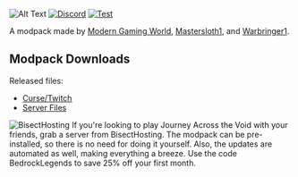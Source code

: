 ![Alt Text](https://i.imgur.com/V8KyQdW.png) 
[![Discord][discordImg]][discordLink] [![Test][curseImg]][curseLink]

[discordImg]: https://img.shields.io/discord/554449878282010633?color=ffaa00&label=Discord&logo=Discord&style=flat-square

[discordLink]: https://discord.gg/wFtUTgZ

[curseImg]:  http://cf.way2muchnoise.eu/325071.svg

[curseLink]: https://www.curseforge.com/minecraft/modpacks/journey-across-the-void


A modpack made by [Modern Gaming World](https://www.twitch.tv/moderngamingworld), [Mastersloth1](https://www.twitch.tv/mastersloth1), and  [Warbringer1](https://www.twitch.tv/warbringer12).

## Modpack Downloads
Released files:
- [Curse/Twitch](https://www.curseforge.com/minecraft/modpacks/journey-across-the-void)
- [Server Files](https://www.curseforge.com/minecraft/modpacks/journey-across-the-void/files/2914860)









![BisectHosting](https://www.bisecthosting.com/images/logos/logo.svg)
If you're looking to play Journey Across the Void with your friends, grab a server from BisectHosting. The modpack can be pre-installed, so there is no need for doing it yourself. Also, the updates are automated as well, making everything a breeze. Use the code BedrockLegends to save 25% off your first month.

